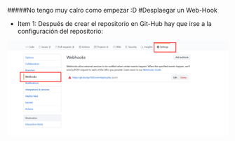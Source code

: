 

<!-- BOGDDAN -->
#####No tengo muy calro como empezar  :D
#Desplaegar un Web-Hook 

* Item 1: Después de crear el repositorio en Git-Hub hay que irse a la configuración del repositorio:

![Repositorio Configuraciones](images/doc8/Screenshot_1.png)